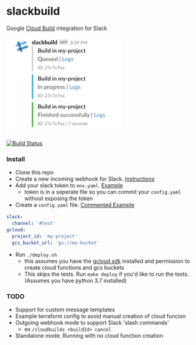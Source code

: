 # slackbuild
Google [Cloud Build](https://cloud.google.com/cloud-build/) integration for Slack

![slack notifications from cloud build](slackbuild.png)

[![Build Status](https://travis-ci.org/mmercedes/slackbuild.svg?branch=master)](https://travis-ci.org/mmercedes/slackbuild)

### Install

- Clone this repo
- Create a new incoming webhook for Slack.  [Instructions](https://api.slack.com/incoming-webhooks)
- Add your slack token to `env.yaml`.  [Example](./env.yaml.example)
  * token is in a seperate file so you can commit your `config.yaml` without exposing the token
- Create a `config.yaml` file.  [Commented Example](./config.yaml.example)
```yaml
slack:
  channel: '#test'
gcloud:
  project_id: 'my-project'
  gcs_bucket_url: 'gs://my-bucket'
```
- Run `./deploy.sh`
  * this assumes you have the [gcloud sdk](https://cloud.google.com/sdk/install) installed and permission to create cloud functions and gcs buckets
  * This skips the tests. Run `make deploy` if you'd like to run the tests. (Assumes you have python 3.7 installed)

### TODO

- Support for custom message templates
- Example terraform config to avoid manual creation of cloud funcion
- Outgoing webhook mode to support Slack 'slash commands'
  * ex `/cloudbuilds <buildId> cancel`
- Standalone mode. Running with no cloud function creation
